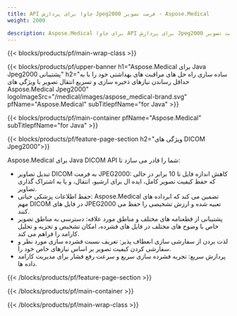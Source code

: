 ```yaml
---
title: API جاوا برای پردازش Jpeg2000 فرمت تصویر - Aspose.Medical
weight: 2000

description: Aspose.Medical برای جاوا API برای پردازش Jpeg2000 فرمت تصویر
---
```


{{< blocks/products/pf/main-wrap-class >}}

{{< blocks/products/pf/upper-banner h1="Aspose.Medical برای Java Jpeg2000 پشتیبانی" h2="ساده سازی راه حل های مراقبت های بهداشتی خود را با به حداقل رساندن نیازهای ذخیره سازی و تسریع انتقال تصویر با ویژگی های Aspose.Medical Jpeg2000" logoImageSrc="/medical/images/aspose_medical-brand.svg" pfName="Aspose.Medical" subTitlepfName="for Java" >}}

{{< blocks/products/pf/main-container pfName="Aspose.Medical" subTitlepfName="for Java" >}}

{{< blocks/products/pf/feature-page-section h2="ویژگی های DICOM Jpeg2000">}}

<p>Aspose.Medical برای Java DICOM API شما را قادر می سازد تا:</p>

<ul>
<li>تبدیل تصاویر DICOM به فرمت JPEG2000: کاهش اندازه فایل تا 10 برابر در حالی که حفظ کیفیت تصویر کامل، ایده ال برای ارشیو، انتقال، و یا به اشتراک گذاری تصاویر.</li>
<li>حفظ اطلاعات پزشکی حیاتی: Aspose.Medical تضمین می کند که ابرداده های مهم DICOM در فایل های JPEG2000 تعبیه شده و ارزش تشخیصی را حفظ می کنند.</li>
<li>پشتیبانی از قطعنامه های مختلف و مناطق مورد علاقه: دسترسی به مناطق تصویر خاص با وضوح های مختلف در فایل های فشرده، امکان تشخیص و تجزیه و تحلیل کارامد را فراهم می کند.</li>
<li>لذت بردن از سفارشی سازی انعطاف پذیر: تعریف نسبت فشرده سازی مورد نظر و سفارشی کردن کیفیت تصویر بر اساس نیازهای خاص خود را.</li>
<li>پردازش سریع: تجربه فشرده سازی سریع و سرعت رفع فشار برای مدیریت کارامد داده ها.</li>
</ul>

{{< /blocks/products/pf/feature-page-section >}}

{{< /blocks/products/pf/main-container >}}

{{< /blocks/products/pf/main-wrap-class >}}